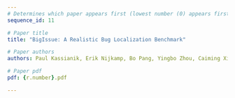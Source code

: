 ```yaml
---
# Determines which paper appears first (lowest number (0) appears first)
sequence_id: 11

# Paper title
title: "BigIssue: A Realistic Bug Localization Benchmark"

# Paper authors
authors: Paul Kassianik, Erik Nijkamp, Bo Pang, Yingbo Zhou, Caiming Xiong 

# Paper pdf
pdf: {r.number}.pdf

---
```

